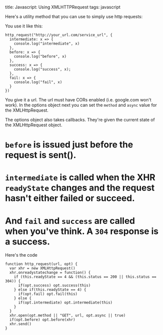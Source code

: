 title: Javascript: Using XMLHTTPRequest
tags: javascript

Here's a utility method that you can use to simply use http requests:

You use it like this:

```
http_request("http://your_url.com/service_url", {
  intermediate: x => {
    console.log("intermediate", x)
  },
  before: x => {
    console.log("before", x)
  },
  success: x => {
    console.log("success", x);
  },
  fail: x => {
    console.log("fail", x)
  }
})
```

You give it a url. The url must have CORs enabled (i.e. google.com won't work). In the options object next you can set the `method` and `async` value for the XMLHttpRequest.

The options object also takes callbacks. They're given the current state of the XMLHttpRequest object.

# `before` is issued just before the request is sent(). 
# `intermediate` is called when the XHR `readyState` changes and the request hasn't either failed or succeed. 
# And `fail` and `success` are called when you've think. A `304` response is a success.


Here's the code

```
function http_request(url, opt) {
  var xhr = new XMLHttpRequest()
  xhr.onreadystatechange = function() {
    if (this.readyState == 4 && (this.status == 200 || this.status == 304)) {
      if(opt.success) opt.success(this)
    } else if(this.readyState == 4) {
      if(opt.fail) opt.fail(this)
    } else {
      if(opt.intermediate) opt.intermediate(this)
    }
  }
  xhr.open(opt.method || "GET", url, opt.async || true)
  if(opt.before) opt.before(xhr)
  xhr.send()
}
```
